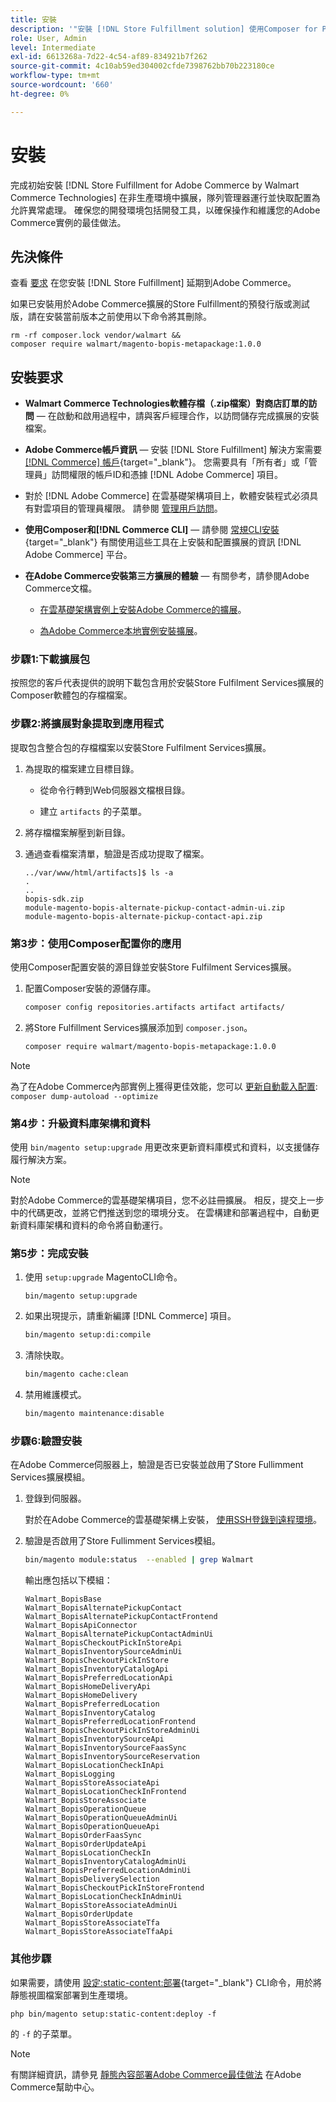 ```yaml
---
title: 安裝
description: '"安裝 [!DNL Store Fulfillment solution] 使用Composer for PHP的Adobe Commerce店面。」'
role: User, Admin
level: Intermediate
exl-id: 6613268a-7d22-4c54-af89-834921b7f262
source-git-commit: 4c10ab59ed304002cfde7398762bb70b223180ce
workflow-type: tm+mt
source-wordcount: '660'
ht-degree: 0%

---
```



# 安裝

完成初始安裝 [!DNL Store Fulfillment for Adobe Commerce by Walmart Commerce Technologies] 在非生產環境中擴展，隊列管理器運行並快取配置為允許異常處理。 確保您的開發環境包括開發工具，以確保操作和維護您的Adobe Commerce實例的最佳做法。

## 先決條件

查看 [要求](solution-requirements.md) 在您安裝 [!DNL Store Fulfillment] 延期到Adobe Commerce。

如果已安裝用於Adobe Commerce擴展的Store Fulfillment的預發行版或測試版，請在安裝當前版本之前使用以下命令將其刪除。

```terminal
rm -rf composer.lock vendor/walmart &&
composer require walmart/magento-bopis-metapackage:1.0.0
```

## 安裝要求

- **Walmart Commerce Technologies軟體存檔（.zip檔案）對商店訂單的訪問** — 在啟動和啟用過程中，請與客戶經理合作，以訪問儲存完成擴展的安裝檔案。

- **Adobe Commerce帳戶資訊** — 安裝 [!DNL Store Fulfillment] 解決方案需要 [[!DNL Commerce] 帳戶](https://docs.magento.com/user-guide/magento/magento-account.html){target="_blank"}。 您需要具有「所有者」或「管理員」訪問權限的帳戶ID和憑據 [!DNL Adobe Commerce] 項目。

- 對於 [!DNL Adobe Commerce] 在雲基礎架構項目上，軟體安裝程式必須具有對雲項目的管理員權限。 請參閱 [管理用戶訪問](https://devdocs.magento.com/cloud/project/user-admin.html)。

- **使用Composer和[!DNL Commerce CLI]** — 請參閱 [常規CLI安裝](https://devdocs.magento.com/extensions/install/){target="_blank"} 有關使用這些工具在上安裝和配置擴展的資訊 [!DNL Adobe Commerce] 平台。

- **在Adobe Commerce安裝第三方擴展的體驗** — 有關參考，請參閱Adobe Commerce文檔。

   - [在雲基礎架構實例上安裝Adobe Commerce的擴展](https://devdocs.magento.com/cloud/howtos/install-components.html#install-an-extension)。

   - [為Adobe Commerce本地實例安裝擴展](https://devdocs.magento.com/extensions/install/)。

### 步驟1:下載擴展包

按照您的客戶代表提供的說明下載包含用於安裝Store Fulfilment Services擴展的Composer軟體包的存檔檔案。

### 步驟2:將擴展對象提取到應用程式

提取包含整合包的存檔檔案以安裝Store Fulfilment Services擴展。

1. 為提取的檔案建立目標目錄。

   - 從命令行轉到Web伺服器文檔根目錄。

   - 建立 `artifacts` 的子菜單。

1. 將存檔檔案解壓到新目錄。

1. 通過查看檔案清單，驗證是否成功提取了檔案。

   ```
   ../var/www/html/artifacts]$ ls -a
   .
   ..
   bopis-sdk.zip
   module-magento-bopis-alternate-pickup-contact-admin-ui.zip
   module-magento-bopis-alternate-pickup-contact-api.zip
   ```

### 第3步：使用Composer配置你的應用

使用Composer配置安裝的源目錄並安裝Store Fulfilment Services擴展。

1. 配置Composer安裝的源儲存庫。

   ```bash
   composer config repositories.artifacts artifact artifacts/
   ```

1. 將Store Fulfillment Services擴展添加到 `composer.json`。

   ```bash
   composer require walmart/magento-bopis-metapackage:1.0.0
   ```

>[!NOTE]
>
>為了在Adobe Commerce內部實例上獲得更佳效能，您可以 [更新自動載入配置](https://experienceleague.adobe.com/docs/commerce-operations/performance-best-practices/deployment-flow.html#update-the-autoloader): `composer dump-autoload --optimize`

### 第4步：升級資料庫架構和資料

使用 `bin/magento setup:upgrade` 用更改來更新資料庫模式和資料，以支援儲存履行解決方案。

>[!NOTE]
>
>對於Adobe Commerce的雲基礎架構項目，您不必註冊擴展。 相反，提交上一步中的代碼更改，並將它們推送到您的環境分支。 在雲構建和部署過程中，自動更新資料庫架構和資料的命令將自動運行。

### 第5步：完成安裝

1. 使用 `setup:upgrade` MagentoCLI命令。

   ```terminal
   bin/magento setup:upgrade
   ```

1. 如果出現提示，請重新編譯 [!DNL Commerce] 項目。

   ```bash
   bin/magento setup:di:compile
   ```

1. 清除快取。

   ```bash
   bin/magento cache:clean
   ```

1. 禁用維護模式。

   ```bash
   bin/magento maintenance:disable
   ```

### 步驟6:驗證安裝

在Adobe Commerce伺服器上，驗證是否已安裝並啟用了Store Fullimment Services擴展模組。

1. 登錄到伺服器。

   對於在Adobe Commerce的雲基礎架構上安裝， [使用SSH登錄到遠程環境](https://devdocs.magento.com/cloud/env/environments-ssh.html#ssh)。

1. 驗證是否啟用了Store Fullimment Services模組。

   ```bash
   bin/magento module:status  --enabled | grep Walmart
   ```

   輸出應包括以下模組：

   ```
   Walmart_BopisBase
   Walmart_BopisAlternatePickupContact
   Walmart_BopisAlternatePickupContactFrontend
   Walmart_BopisApiConnector
   Walmart_BopisAlternatePickupContactAdminUi
   Walmart_BopisCheckoutPickInStoreApi
   Walmart_BopisInventorySourceAdminUi
   Walmart_BopisCheckoutPickInStore
   Walmart_BopisInventoryCatalogApi
   Walmart_BopisPreferredLocationApi
   Walmart_BopisHomeDeliveryApi
   Walmart_BopisHomeDelivery
   Walmart_BopisPreferredLocation
   Walmart_BopisInventoryCatalog
   Walmart_BopisPreferredLocationFrontend
   Walmart_BopisCheckoutPickInStoreAdminUi
   Walmart_BopisInventorySourceApi
   Walmart_BopisInventorySourceFaasSync
   Walmart_BopisInventorySourceReservation
   Walmart_BopisLocationCheckInApi
   Walmart_BopisLogging
   Walmart_BopisStoreAssociateApi
   Walmart_BopisLocationCheckInFrontend
   Walmart_BopisStoreAssociate
   Walmart_BopisOperationQueue
   Walmart_BopisOperationQueueAdminUi
   Walmart_BopisOperationQueueApi
   Walmart_BopisOrderFaasSync
   Walmart_BopisOrderUpdateApi
   Walmart_BopisLocationCheckIn
   Walmart_BopisInventoryCatalogAdminUi
   Walmart_BopisPreferredLocationAdminUi
   Walmart_BopisDeliverySelection
   Walmart_BopisCheckoutPickInStoreFrontend
   Walmart_BopisLocationCheckInAdminUi
   Walmart_BopisStoreAssociateAdminUi
   Walmart_BopisOrderUpdate
   Walmart_BopisStoreAssociateTfa
   Walmart_BopisStoreAssociateTfaApi
   ```

### 其他步驟

如果需要，請使用 [設定:static-content:部署](https://experienceleague.adobe.com/docs/commerce-operations/reference/commerce-on-premises.html){target="_blank"} CLI命令，用於將靜態視圖檔案部署到生產環境。

```terminal
php bin/magento setup:static-content:deploy -f
```

的 `-f` 的子菜單。

>[!NOTE]
>
>有關詳細資訊，請參見 [靜態內容部署Adobe Commerce最佳做法](https://experienceleague.adobe.com/docs/commerce-operations/implementation-playbook/best-practices/development/static-content-deployment.html) 在Adobe Commerce幫助中心。

